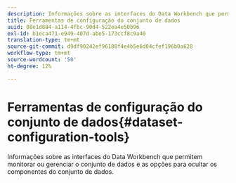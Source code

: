 ```yaml
---
description: Informações sobre as interfaces do Data Workbench que permitem monitorar ou gerenciar o conjunto de dados e as opções para ocultar os componentes do conjunto de dados.
title: Ferramentas de configuração do conjunto de dados
uuid: 08e1d884-a114-4fbc-90d4-522ea4e50b96
exl-id: b1eca471-e949-407d-abe5-173ccf8c9a40
translation-type: tm+mt
source-git-commit: d9df90242ef96188f4e4b5e6d04cfef196b0a628
workflow-type: tm+mt
source-wordcount: '50'
ht-degree: 12%

---
```


# Ferramentas de configuração do conjunto de dados{#dataset-configuration-tools}

Informações sobre as interfaces do Data Workbench que permitem monitorar ou gerenciar o conjunto de dados e as opções para ocultar os componentes do conjunto de dados.

